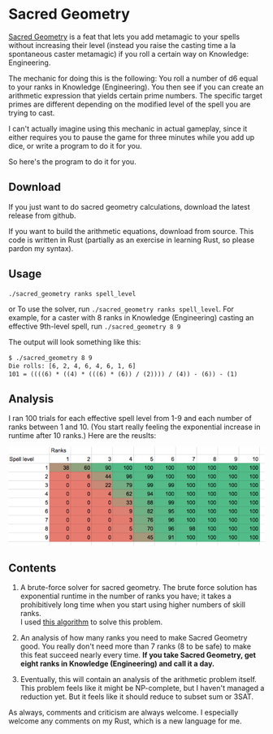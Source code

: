 # Sacred Geometry

[Sacred Geometry](https://github.com/sarahscheffler/sacred-geometry.git) is a
feat that lets you add metamagic to your spells without increasing their level
(instead you raise the casting time a la spontaneous caster metamagic) if you
roll a certain way on Knowledge: Engineering.

The mechanic for doing this is the following: You roll a number of d6 equal to
your ranks in Knowledge (Engineering).  You then see if you can create an
arithmetic expression that yields certain prime numbers.  The specific target
primes are different depending on the modified level of the spell you are
trying to cast.

I can't actually imagine using this mechanic in actual gameplay, since it 
either requires you to pause the game for three minutes while you add up dice,
or write a program to do it for you.

So here's the program to do it for you.

## Download

If you just want to do sacred geometry calculations, download the latest
release from github.

If you want to build the arithmetic equations, download from source.  This code
is written in Rust (partially as an exercise in learning Rust, so please pardon
my syntax).

## Usage

```
./sacred_geometry ranks spell_level
```
or 
To use the solver, run `./sacred_geometry ranks spell_level`.  For example, for
a caster with 8 ranks in Knowledge (Engineering) casting an effective 9th-level
spell, run `./sacred_geometry 8 9`

The output will look something like this:
```
$ ./sacred_geometry 8 9
Die rolls: [6, 2, 4, 6, 4, 6, 1, 6]
101 = ((((6) * ((4) * (((6) * (6)) / (2)))) / (4)) - (6)) - (1)
```

## Analysis

I ran 100 trials for each effective spell level from 1-9 and each number of
ranks between 1 and 10.  (You start really feeling the exponential increase in
runtime after 10 ranks.)  Here are the reuslts:

![Wow, it really doesn't take a lot.](/analysis/results.png)

## Contents

1. A brute-force solver for sacred geometry.  The brute force
   solution has exponential runtime in the number of ranks you have; it takes a
   prohibitively long time when you start using higher numbers of skill  ranks.  
   I used [this
   algorithm](http://www.codinghelmet.com/?path=exercises/expression-from-numbers)
   to solve this problem.

2. An analysis of how many ranks you need to make Sacred Geometry good.  You
   really don't need more than 7 ranks (8 to be safe) to make this feat succeed
   nearly every time.  **If you take Sacred Geometry, get eight ranks in
   Knowledge (Engineering) and call it a day.**

3. Eventually, this will contain an analysis of the arithmetic problem itself.
   This problem feels like it might be NP-complete, but I haven't managed a
   reduction yet.  But it feels like it should reduce to subset sum or 3SAT.

As always, comments and criticism are always welcome.  I especially welcome any
comments on my Rust, which is a new language for me.

